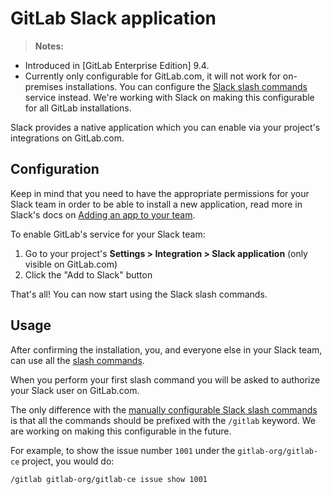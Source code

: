 # GitLab Slack application

>**Notes:**
- Introduced in [GitLab Enterprise Edition] 9.4.
- Currently only configurable for GitLab.com, it will not work for on-premises
  installations. You can configure the [Slack slash commands](slack_slash_commands.md)
  service instead. We're working with Slack on making this configurable for all
  GitLab installations.

Slack provides a native application which you can enable via your project's
integrations on GitLab.com.

## Configuration

Keep in mind that you need to have the appropriate permissions for your Slack
team in order to be able to install a new application, read more in Slack's
docs on [Adding an app to your team][slack-docs].

To enable GitLab's service for your Slack team:

1. Go to your project's **Settings > Integration > Slack application** (only
   visible on GitLab.com)
1. Click the "Add to Slack" button

That's all! You can now start using the Slack slash commands.

## Usage

After confirming the installation, you, and everyone else in your Slack team,
can use all the [slash commands].

When you perform your first slash command you will be asked to authorize your
Slack user on GitLab.com.

The only difference with the [manually configurable Slack slash commands][slack-manual]
is that all the commands should be prefixed with the `/gitlab` keyword.
We are working on making this configurable in the future.

For example, to show the issue number `1001` under the `gitlab-org/gitlab-ce`
project, you would do:

```
/gitlab gitlab-org/gitlab-ce issue show 1001
```

[slack-docs]: https://get.slack.help/hc/en-us/articles/202035138-Adding-apps-to-your-team
[slash commands]: ../../../integration/slash_commands.md
[slack-manual]: slack_slash_commands.md
